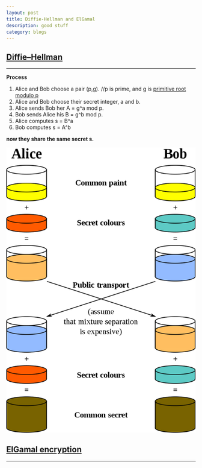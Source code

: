 ```yaml
---
layout: post
title: Diffie-Hellman and ElGamal
description: good stuff
category: blogs
---
```


## [Diffie–Hellman](https://en.wikipedia.org/wiki/Diffie%E2%80%93Hellman_key_exchange)
-----------------

**Process**
1. Alice and Bob choose a pair (p,g).    //p is prime, and g is [primitive root modulo p](https://en.wikipedia.org/wiki/Primitive_root_modulo_n)
2. Alice and Bob choose their secret integer, a and b.
3. Alice sends Bob her A = g^a mod p.
4. Bob sends Alice his B = g^b mod p.
5. Alice computes s = B^a
6. Bob computes s = A^b

**now they share the same secret s.**

![alter text](../../resources/postImage/DiffieHellman/800px-Diffie-Hellman_Key_Exchange.svg.png)

## [ElGamal encryption](https://en.wikipedia.org/wiki/ElGamal_encryption)
----------------------------------



[Yange]:    http://camscofie.github.io  "Yange"
